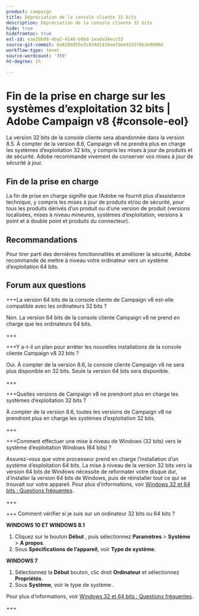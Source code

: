 ```yaml
---
product: campaign
title: Dépréciation de la console cliente 32 bits
description: Dépréciation de la console cliente 32 bits
hide: true
hidefromtoc: true
exl-id: eaa20b88-4ba2-4146-b6bd-1eada34ecc53
source-git-commit: 6e820dd55e3c834d1416eefdee925576b3e9090d
workflow-type: tm+mt
source-wordcount: '359'
ht-degree: 1%

---
```


# Fin de la prise en charge sur les systèmes d’exploitation 32 bits | Adobe Campaign v8 {#console-eol}

La version 32 bits de la console cliente sera abandonnée dans la version 8.5. À compter de la version 8.6, Campaign v8 ne prendra plus en charge les systèmes d’exploitation 32 bits, y compris les mises à jour de produits et de sécurité. Adobe recommande vivement de conserver vos mises à jour de sécurité à jour.

## Fin de la prise en charge

La fin de prise en charge signifie que l’Adobe ne fournit plus d’assistance technique, y compris les mises à jour de produits et/ou de sécurité, pour tous les produits dérivés d’un produit ou d’une version de produit (versions localisées, mises à niveau mineures, systèmes d’exploitation, versions à point et à double point et produits du connecteur).

## Recommandations

Pour tirer parti des dernières fonctionnalités et améliorer la sécurité, Adobe recommande de mettre à niveau votre ordinateur vers un système d’exploitation 64 bits.

## Forum aux questions

+++La version 64 bits de la console cliente de Campaign v8 est-elle compatible avec les ordinateurs 32 bits ?

Non. La version 64 bits de la console cliente Campaign v8 ne prend en charge que les ordinateurs 64 bits.

+++

+++Y a-t-il un plan pour arrêter les nouvelles installations de la console cliente Campaign v8 32 bits ?

Oui. À compter de la version 8.6, la console cliente Campaign v8 ne sera plus disponible en 32 bits. Seule la version 64 bits sera disponible.

+++

+++Quelles versions de Campaign v8 ne prendront plus en charge les systèmes d’exploitation 32 bits ?

À compter de la version 8.6, toutes les versions de Campaign v8 ne prendront plus en charge les systèmes d’exploitation 32 bits.

+++

+++Comment effectuer une mise à niveau de Windows (32 bits) vers le système d’exploitation Windows (64 bits) ?

Assurez-vous que votre processeur prend en charge l’installation d’un système d’exploitation 64 bits. La mise à niveau de la version 32 bits vers la version 64 bits de Windows nécessite de reformater votre disque dur, d’installer la version 64 bits de Windows, puis de réinstaller tout ce qui se trouvait sur votre appareil. Pour plus d’informations, voir [Windows 32 et 64 bits : Questions fréquentes](https://support.microsoft.com/en-us/windows/32-bit-and-64-bit-windows-frequently-asked-questions-c6ca9541-8dce-4d48-0415-94a3faa2e13d).

+++

+++ Comment vérifier si je suis sur un ordinateur 32 bits ou 64 bits ?

**WINDOWS 10 ET WINDOWS 8.1**

1. Cliquez sur le bouton **Début** , puis sélectionnez **Paramètres** > **Système** > **A propos**.
1. Sous **Spécifications de l’appareil**, voir **Type de système**.

**WINDOWS 7**
1. Sélectionnez la **Début** bouton, clic droit **Ordinateur** et sélectionnez **Propriétés**.
1. Sous **Système**, voir le type de système .

Pour plus d’informations, voir [Windows 32 et 64 bits : Questions fréquentes](https://support.microsoft.com/en-us/windows/32-bit-and-64-bit-windows-frequently-asked-questions-c6ca9541-8dce-4d48-0415-94a3faa2e13d).

+++
